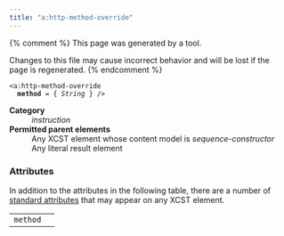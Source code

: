 ```yaml
---
title: "a:http-method-override"
---
```


{% comment %}
This page was generated by a tool.

Changes to this file may cause incorrect behavior and will be lost if
the page is regenerated.
{% endcomment %}

<div class="language-xml highlighter-rouge"><pre class="highlight element-syntax"><code><span class="nt">&lt;a:http-method-override</span>
  <b>method</b> = { <i>String</i> } /&gt;</code></pre></div>
<dl>
   <dt><b>Category</b></dt>
   <dd><i>instruction</i></dd>
   <dt><b>Permitted parent elements</b></dt>
   <dd>Any XCST element whose content model is <i>sequence-constructor</i></dd>
   <dd>Any literal result element</dd>
</dl>
<h3>Attributes</h3>
<p>In addition to the attributes in the following table, there are a number of <a href="../c/standard-attributes.html">standard attributes</a> that may appear on any XCST element.
</p>
<div class="table-responsive">
   <table>
      <tr>
         <td><code>method</code></td>
         <td></td>
      </tr>
   </table>
</div>